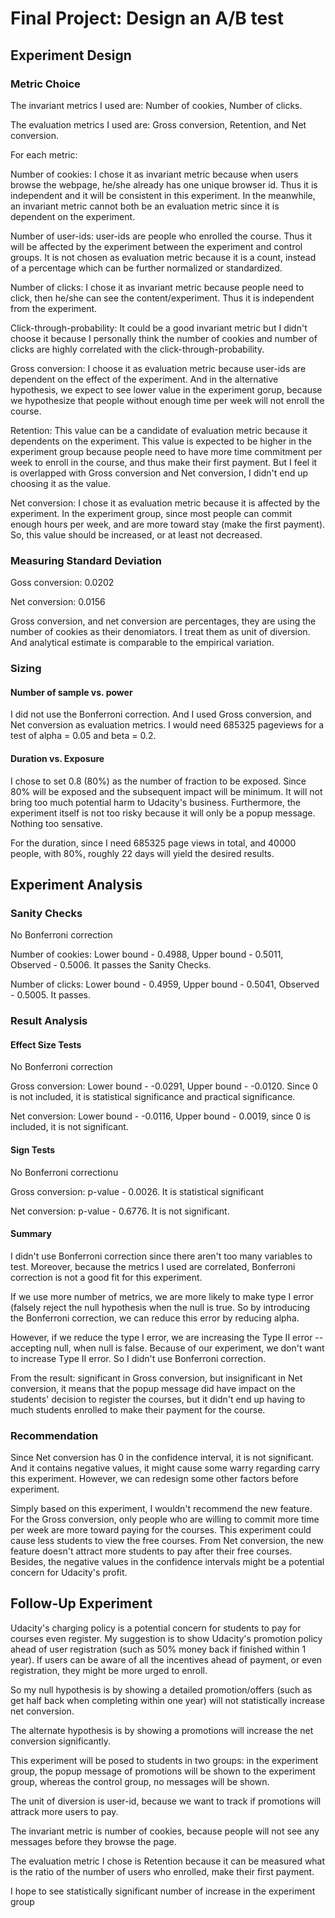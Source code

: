 # Final Project: Design an A/B test

## Experiment Design

### Metric Choice
The invariant metrics I used are: Number of cookies, Number of clicks.

The evaluation metrics I used are: Gross conversion, Retention, and Net conversion.

For each metric:

Number of cookies: I chose it as invariant metric because when users browse the webpage, he/she already has one unique browser id. Thus it is independent and it will be consistent in this experiment. In the meanwhile, an invariant metric cannot both be an evaluation metric since it is dependent on the experiment.

Number of user-ids: user-ids are people who enrolled the course. Thus it will be affected by the experiment between the experiment and control groups. It is not chosen as evaluation metric because it is a count, instead of a percentage which can be further normalized or standardized.

Number of clicks: I chose it as invariant metric because people need to click, then he/she can see the content/experiment. Thus it is independent from the experiment.

Click-through-probability: It could be a good invariant metric but I didn't choose it because I personally think the number of cookies and number of clicks are highly correlated with the click-through-probability.

Gross conversion: I choose it as evaluation metric because user-ids are dependent on the effect of the experiment. And in the alternative hypothesis, we expect to see lower value in the experiment gorup, because we hypothesize that people without enough time per week will not enroll the course.

Retention: This value can be a candidate of evaluation metric because it dependents on the experiment. This value is expected to be higher in the experiment group because people need to have more time commitment per week to enroll in the course, and thus make their first payment. But I feel it is overlapped with Gross conversion and Net conversion, I didn't end up choosing it as the value.

Net conversion: I chose it as evaluation metric because it is affected by the experiment. In the experiment group, since most people can commit enough hours per week, and are more toward stay (make the first payment). So, this value should be increased, or at least not decreased.


### Measuring Standard Deviation
Goss conversion: 0.0202

Net conversion: 0.0156

Gross conversion, and net conversion are percentages, they are using the number of cookies as their denomiators. I treat them as unit of diversion. And analytical estimate is comparable to the empirical variation.

### Sizing
#### Number of sample vs. power

I did not use the Bonferroni correction. And I used Gross conversion, and Net conversion as evaluation metrics.
I would need 685325 pageviews for a test of alpha = 0.05 and beta = 0.2.

#### Duration vs. Exposure

I chose to set 0.8 (80%) as the number of fraction to be exposed. Since 80% will be exposed and the subsequent impact will be minimum. It will not bring too much potential harm to Udacity's business. Furthermore, the experiment itself is not too risky because it will only be a popup message. Nothing too sensative.

For the duration, since I need 685325 page views in total, and 40000 people, with 80%, roughly 22 days will yield the desired results.

## Experiment Analysis
### Sanity Checks

No Bonferroni correction

Number of cookies: Lower bound - 0.4988, Upper bound - 0.5011, Observed - 0.5006. It passes the Sanity Checks.

Number of clicks: Lower bound - 0.4959, Upper bound - 0.5041, Observed - 0.5005. It passes.

### Result Analysis
#### Effect Size Tests

No Bonferroni correction

Gross conversion: Lower bound - -0.0291, Upper bound - -0.0120. Since 0 is not included, it is statistical significance and practical significance.

Net conversion: Lower bound - -0.0116, Upper bound - 0.0019, since 0 is included, it is not significant.

#### Sign Tests

No Bonferroni correctionu

Gross conversion: p-value - 0.0026. It is statistical significant 

Net conversion: p-value - 0.6776. It is not significant.

#### Summary

I didn't use Bonferroni correction since there aren't too many variables to test. Moreover, because the metrics I used are correlated, Bonferroni correction is not a good fit for this experiment.

If we use more number of metrics, we are more likely to make type I error (falsely reject the null hypothesis when the null is true. So by introducing the Bonferroni correction, we can reduce this error by reducing alpha. 

However, if we reduce the type I error, we are increasing the Type II error -- accepting null, when null is false. Because of our experiment, we don't want to increase Type II error. So I didn't use Bonferroni correction.

From the result: significant in Gross conversion, but insignificant in Net conversion, it means that the popup message did have impact on the students' decision to register the courses, but it didn't end up having to much students enrolled to make their payment for the course.

### Recommendation

Since Net conversion has 0 in the confidence interval, it is not significant. And it contains negative values, it might cause some warry regarding carry this experiment. However, we can redesign some other factors before experiment.

Simply based on this experiment, I wouldn't recommend the new feature. For the Gross conversion, only people who are willing to commit more time per week are more toward paying for the courses. This experiment could cause less students to view the free courses. From Net conversion, the new feature doesn't attract more students to pay after their free courses. Besides, the negative values in the confidence intervals might be a potential concern for Udacity's profit.

## Follow-Up Experiment

Udacity's charging policy is a potential concern for students to pay for courses even register. My suggestion is to show Udacity's promotion policy ahead of user registration (such as 50% money back if finished within 1 year). If users can be aware of all the incentives ahead of payment, or even registration, they might be more urged to enroll.

So my null hypothesis is by showing a detailed promotion/offers (such as get half back when completing within one year) will not statistically increase net conversion.

The alternate hypothesis is by showing a promotions will increase the net conversion significantly.

This experiment will be posed to students in two groups: in the experiment group, the popup message of promotions will be shown to the experiment group, whereas the control group, no messages will be shown.

The unit of diversion is user-id, because we want to track if promotions will attrack more users to pay.

The invariant metric is number of cookies, because people will not see any messages before they browse the page.

The evaluation metric I chose is Retention because it can be measured what is the ratio of the number of users who enrolled, make their first payment. 

I hope to see statistically significant number of increase in the experiment group

